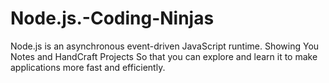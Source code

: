 # Node.js.-Coding-Ninjas
Node.js is an asynchronous event-driven JavaScript runtime. Showing You Notes and HandCraft Projects So that you can explore and learn it to make applications more fast and efficiently.
